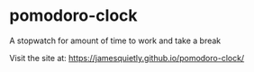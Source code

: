 # pomodoro-clock
A stopwatch for amount of time to work and take a break

Visit the site at: https://jamesquietly.github.io/pomodoro-clock/